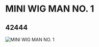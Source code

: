 # MINI WIG MAN NO. 1
## 42444
![MINI WIG MAN NO. 1](https://lc-www-live-s.legocdn.com/media/bricks/5/2/4297380.jpg)